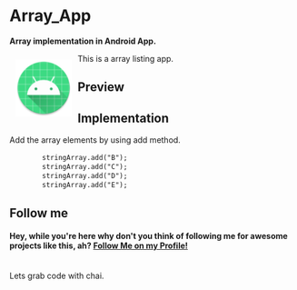 # Array_App
**Array implementation in Android App.**



<img src="app/src/main/res/mipmap-xhdpi/ic_launcher_round.png" align="left"
width="100"
    hspace="10" vspace="10">

This is a array listing app.
<br>

## Preview


## Implementation
Add the array elements by using add method.

```stringArray.add("A");
        stringArray.add("B");
        stringArray.add("C");
        stringArray.add("D");
        stringArray.add("E");
```


## Follow me
<h4>Hey, while you're here why don't you think of following me for awesome projects like this, ah? <a href="https://github.com/ankit-p-chandran">Follow Me on my Profile!</a></h4>

<br>
Lets grab code with chai.

